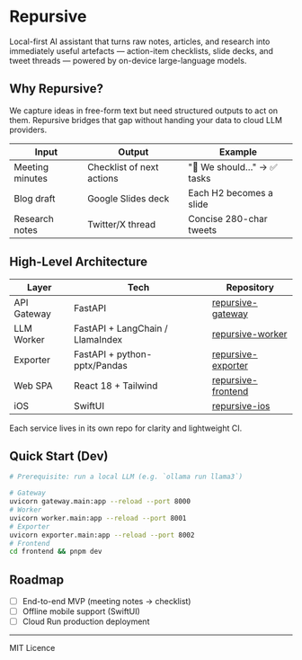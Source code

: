 # Repursive

Local-first AI assistant that turns raw notes, articles, and research into immediately useful artefacts — action-item checklists, slide decks, and tweet threads — powered by on-device large-language models.

## Why Repursive?
We capture ideas in free-form text but need structured outputs to act on them. Repursive bridges that gap without handing your data to cloud LLM providers.

| Input | Output | Example |
|-------|--------|---------|
| Meeting minutes | Checklist of next actions | "👏 We should…" → ✅ tasks |
| Blog draft | Google Slides deck | Each H2 becomes a slide |
| Research notes | Twitter/X thread | Concise 280-char tweets |

## High-Level Architecture
| Layer | Tech | Repository |
|-------|------|-----------|
| API Gateway | FastAPI | [repursive-gateway](https://github.com/Repursive/repursive-gateway) |
| LLM Worker | FastAPI + LangChain / LlamaIndex | [repursive-worker](https://github.com/Repursive/repursive-worker) |
| Exporter | FastAPI + python-pptx/Pandas | [repursive-exporter](https://github.com/Repursive/repursive-exporter) |
| Web SPA | React 18 + Tailwind | [repursive-frontend](https://github.com/Repursive/repursive-frontend) |
| iOS | SwiftUI | [repursive-ios](https://github.com/Repursive/repursive-ios) |

Each service lives in its own repo for clarity and lightweight CI.

## Quick Start (Dev)
```bash
# Prerequisite: run a local LLM (e.g. `ollama run llama3`)

# Gateway
uvicorn gateway.main:app --reload --port 8000
# Worker
uvicorn worker.main:app --reload --port 8001
# Exporter
uvicorn exporter.main:app --reload --port 8002
# Frontend
cd frontend && pnpm dev
```

## Roadmap
- [ ] End-to-end MVP (meeting notes → checklist)
- [ ] Offline mobile support (SwiftUI)
- [ ] Cloud Run production deployment

---
MIT Licence 
